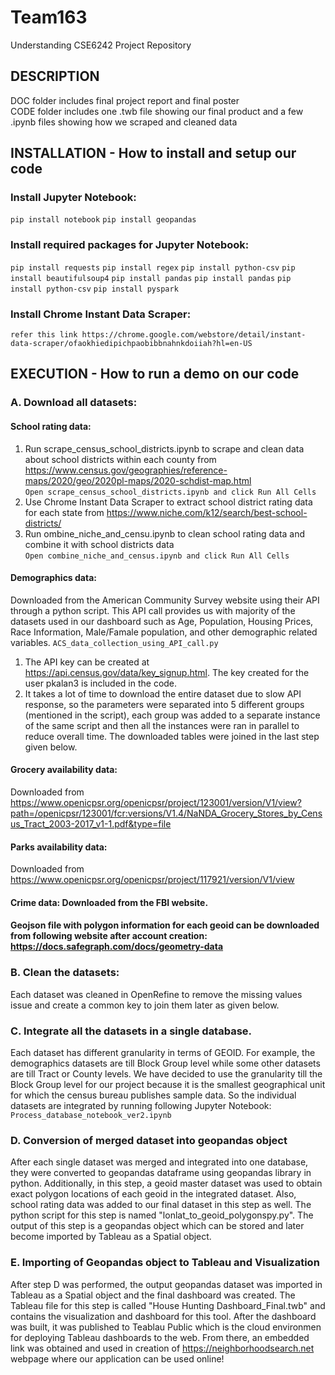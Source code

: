 # Team163
Understanding CSE6242 Project Repository

## DESCRIPTION

DOC folder includes final project report and final poster <br />
CODE folder includes one .twb file showing our final product and a few .ipynb files showing how we scraped and cleaned data

## INSTALLATION - How to install and setup our code

### Install Jupyter Notebook:
`pip install notebook`
`pip install geopandas`

### Install required packages for Jupyter Notebook:
`pip install requests`
`pip install regex`
`pip install python-csv`
`pip install beautifulsoup4`
`pip install pandas`
`pip install pandas`
`pip install python-csv`
`pip install pyspark`

### Install Chrome Instant Data Scraper:
`refer this link https://chrome.google.com/webstore/detail/instant-data-scraper/ofaokhiedipichpaobibbnahnkdoiiah?hl=en-US`

## EXECUTION - How to run a demo on our code
### A. Download all datasets:
#### School rating data: 
1. Run scrape_census_school_districts.ipynb to scrape and clean data about school districts within each county from https://www.census.gov/geographies/reference-maps/2020/geo/2020pl-maps/2020-schdist-map.html <br />
`Open scrape_census_school_districts.ipynb and click Run All Cells`
2. Use Chrome Instant Data Scraper to extract school district rating data for each state from https://www.niche.com/k12/search/best-school-districts/  
3. Run ombine_niche_and_censu.ipynb to clean school rating data and combine it with school districts data <br />
`Open combine_niche_and_census.ipynb and click Run All Cells`

#### Demographics data: 
Downloaded from the American Community Survey website using their API through a python script. This API call provides us with majority of the datasets used in our dashboard such as Age, Population, Housing Prices, Race Information, Male/Famale population, and other demographic related variables. 
`ACS_data_collection_using_API_call.py`
1. The API key can be created at https://api.census.gov/data/key_signup.html. The key created for the user pkalan3 is included in the code. 
2. It takes a lot of time to download the entire dataset due to slow API response, so the parameters were separated into 5 different groups (mentioned in the script), each group was added to a separate instance of the same script and then all the instances were ran in parallel to reduce overall time. The downloaded tables were joined in the last step given below.

#### Grocery availability data: 
Downloaded from https://www.openicpsr.org/openicpsr/project/123001/version/V1/view?path=/openicpsr/123001/fcr:versions/V1.4/NaNDA_Grocery_Stores_by_Census_Tract_2003-2017_v1-1.pdf&type=file

#### Parks availability data: 
Downloaded from https://www.openicpsr.org/openicpsr/project/117921/version/V1/view

#### Crime data: Downloaded from the FBI website.

#### Geojson file with polygon information for each geoid can be downloaded from following website after account creation: https://docs.safegraph.com/docs/geometry-data

### B. Clean the datasets:
Each dataset was cleaned in OpenRefine to remove the missing values issue and create a common key to join them later as given below.

### C. Integrate all the datasets in a single database.
Each dataset has different granularity in terms of GEOID. For example, the demographics datasets are till Block Group level while some other datasets are till Tract or County levels. We have decided to use the granularity till the Block Group level for our project because it is the smallest geographical unit for which the census bureau publishes sample data. So the individual datasets are integrated by running following Jupyter Notebook:
`Process_database_notebook_ver2.ipynb`


### D. Conversion of merged dataset into geopandas object
After each single dataset was merged and integrated into one database, they were converted to geopandas dataframe using geopandas library in python. Additionally, in this step, a geoid master dataset was used to obtain exact polygon locations of each geoid in the integrated dataset. Also, school rating data was added to our final dataset in this step as well. The python script for this step is named "lonlat_to_geoid_polygonspy.py". 
The output of this step is a geopandas object which can be stored and later become imported by Tableau as a Spatial object. 

### E. Importing of Geopandas object to Tableau and Visualization
After step D was performed, the output geopandas dataset was imported in Tableau as a Spatial object and the final dashboard was created. The Tableau file for this step is called "House Hunting Dashboard_Final.twb" and contains the visualization and dashboard for this tool. After the dashboard was built, it was published to Teablau Public which is the cloud environmen for deploying Tableau dashboards to the web. From there, an embedded link was obtained and used in creation of https://neighborhoodsearch.net webpage where our application can be used online!







